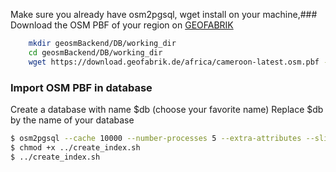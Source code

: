 Make sure you already have osm2pgsql, wget install on your machine,### Download the OSM PBF of your region on [GEOFABRIK](https://download.geofabrik.de/)
```sh
    mkdir geosmBackend/DB/working_dir
    cd geosmBackend/DB/working_dir
    wget https://download.geofabrik.de/africa/cameroon-latest.osm.pbf -O osm.pbf 
```
### Import OSM PBF in database
Create a database with name $db (choose your favorite name)
Replace $db by the name of your database
```sh
$ osm2pgsql --cache 10000 --number-processes 5 --extra-attributes --slim -G -c -U postgres -d $db -H localhost -W --hstore-all -S ./data-osm.style osm.pbf
$ chmod +x ../create_index.sh
$ ../create_index.sh
```